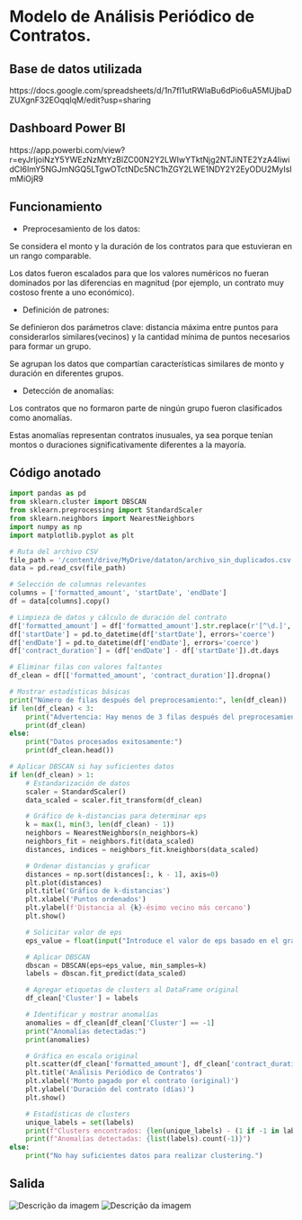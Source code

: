 
<h1>Modelo de Análisis Periódico de Contratos.</h1>

<h2>Base de datos utilizada</h2>
https://docs.google.com/spreadsheets/d/1n7fI1utRWlaBu6dPio6uA5MUjbaDZUXgnF32EOqqIqM/edit?usp=sharing

<h2> Dashboard Power BI </h2>
https://app.powerbi.com/view?r=eyJrIjoiNzY5YWEzNzMtYzBlZC00N2Y2LWIwYTktNjg2NTJiNTE2YzA4IiwidCI6ImY5NGJmNGQ5LTgwOTctNDc5NC1hZGY2LWE1NDY2Y2EyODU2MyIsImMiOjR9

<h2> Funcionamiento </h2>

* Preprocesamiento de los datos:

Se considera el monto y la duración de los contratos para que estuvieran en un rango comparable.

Los datos fueron escalados para que los valores numéricos no fueran dominados por las diferencias en magnitud (por ejemplo, un contrato muy costoso frente a uno económico).

* Definición de patrones:

Se definieron dos parámetros clave: distancia máxima entre puntos para considerarlos similares(vecinos) y la cantidad mínima de puntos necesarios para formar un grupo.

Se agrupan los datos que compartían características similares de monto y duración en diferentes grupos.

* Detección de anomalías:

Los contratos que no formaron parte de ningún grupo fueron clasificados como anomalías.

Estas anomalías representan contratos inusuales, ya sea porque tenían montos o duraciones significativamente diferentes a la mayoría.

<h2> Código anotado </h2>

```python
import pandas as pd
from sklearn.cluster import DBSCAN
from sklearn.preprocessing import StandardScaler
from sklearn.neighbors import NearestNeighbors
import numpy as np
import matplotlib.pyplot as plt

# Ruta del archivo CSV
file_path = '/content/drive/MyDrive/dataton/archivo_sin_duplicados.csv'
data = pd.read_csv(file_path)

# Selección de columnas relevantes
columns = ['formatted_amount', 'startDate', 'endDate']
df = data[columns].copy()

# Limpieza de datos y cálculo de duración del contrato
df['formatted_amount'] = df['formatted_amount'].str.replace(r'[^\d.]', '', regex=True).astype(float)
df['startDate'] = pd.to_datetime(df['startDate'], errors='coerce')
df['endDate'] = pd.to_datetime(df['endDate'], errors='coerce')
df['contract_duration'] = (df['endDate'] - df['startDate']).dt.days

# Eliminar filas con valores faltantes
df_clean = df[['formatted_amount', 'contract_duration']].dropna()

# Mostrar estadísticas básicas
print("Número de filas después del preprocesamiento:", len(df_clean))
if len(df_clean) < 3:
    print("Advertencia: Hay menos de 3 filas después del preprocesamiento. Considera revisar los datos.")
    print(df_clean)
else:
    print("Datos procesados exitosamente:")
    print(df_clean.head())

# Aplicar DBSCAN si hay suficientes datos
if len(df_clean) > 1:
    # Estandarización de datos
    scaler = StandardScaler()
    data_scaled = scaler.fit_transform(df_clean)

    # Gráfico de k-distancias para determinar eps
    k = max(1, min(3, len(df_clean) - 1))
    neighbors = NearestNeighbors(n_neighbors=k)
    neighbors_fit = neighbors.fit(data_scaled)
    distances, indices = neighbors_fit.kneighbors(data_scaled)

    # Ordenar distancias y graficar
    distances = np.sort(distances[:, k - 1], axis=0)
    plt.plot(distances)
    plt.title('Gráfico de k-distancias')
    plt.xlabel('Puntos ordenados')
    plt.ylabel(f'Distancia al {k}-ésimo vecino más cercano')
    plt.show()

    # Solicitar valor de eps
    eps_value = float(input("Introduce el valor de eps basado en el gráfico de k-distancias: "))

    # Aplicar DBSCAN
    dbscan = DBSCAN(eps=eps_value, min_samples=k)
    labels = dbscan.fit_predict(data_scaled)

    # Agregar etiquetas de clusters al DataFrame original
    df_clean['Cluster'] = labels

    # Identificar y mostrar anomalías
    anomalies = df_clean[df_clean['Cluster'] == -1]
    print("Anomalías detectadas:")
    print(anomalies)

    # Gráfica en escala original
    plt.scatter(df_clean['formatted_amount'], df_clean['contract_duration'], c=labels, cmap='viridis', marker='o')
    plt.title('Análisis Periódico de Contratos')
    plt.xlabel('Monto pagado por el contrato (original)')
    plt.ylabel('Duración del contrato (días)')
    plt.show()

    # Estadísticas de clusters
    unique_labels = set(labels)
    print(f"Clusters encontrados: {len(unique_labels) - (1 if -1 in labels else 0)}")
    print(f"Anomalías detectadas: {list(labels).count(-1)}")
else:
    print("No hay suficientes datos para realizar clustering.")

```
<h2>Salida </h2>

<img src="Captura de Tela 2024-12-08 às 17.13.18.png" alt="Descrição da imagem" style="max-width:100%; height:auto;">
<img src="Captura de Tela 2024-12-08 às 17.13.50.png" alt="Descrição da imagem" style="max-width:100%; height:auto;">

